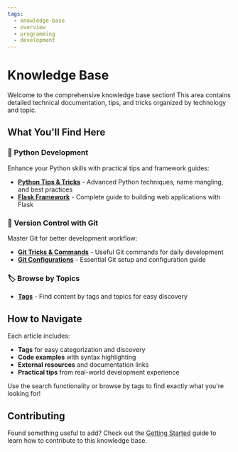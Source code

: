 ```yaml
---
tags:
  - knowledge-base
  - overview
  - programming
  - development
---
```


# Knowledge Base

Welcome to the comprehensive knowledge base section! This area contains detailed technical documentation, tips, and tricks organized by technology and topic.

## What You'll Find Here

### 🐍 Python Development
Enhance your Python skills with practical tips and framework guides:

- **[Python Tips & Tricks](python-tips.md)** - Advanced Python techniques, name mangling, and best practices
- **[Flask Framework](python-flask-framework.md)** - Complete guide to building web applications with Flask

### 🔧 Version Control with Git
Master Git for better development workflow:

- **[Git Tricks & Commands](git-tricks.md)** - Useful Git commands for daily development
- **[Git Configurations](git-configurations.md)** - Essential Git setup and configuration guide

### 🏷️ Browse by Topics
- **[Tags](../tags.md)** - Find content by tags and topics for easy discovery

## How to Navigate

Each article includes:
- **Tags** for easy categorization and discovery
- **Code examples** with syntax highlighting
- **External resources** and documentation links
- **Practical tips** from real-world development experience

Use the search functionality or browse by tags to find exactly what you're looking for!

## Contributing

Found something useful to add? Check out the [Getting Started](../getting-started.md) guide to learn how to contribute to this knowledge base.
